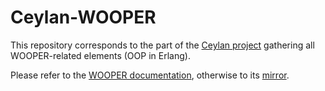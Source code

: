 Ceylan-WOOPER
=============

This repository corresponds to the part of the [Ceylan project](https://github.com/Olivier-Boudeville/Ceylan) gathering all WOOPER-related elements (OOP in Erlang).

Please refer to the [WOOPER documentation](http://wooper.esperide.org), otherwise to its [mirror](http://olivier-boudeville.github.io/Ceylan-WOOPER/).
